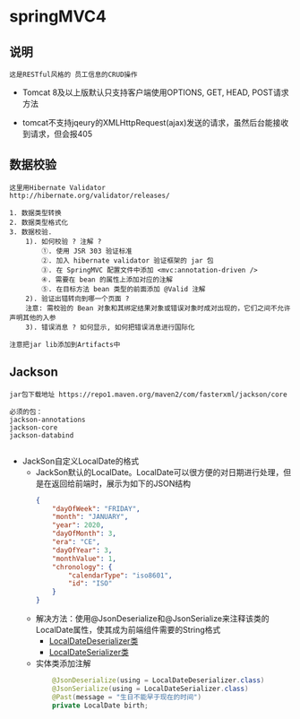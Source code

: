 springMVC4
==

## 说明
```text
这是RESTful风格的 员工信息的CRUD操作
```



* Tomcat 8及以上版默认只支持客户端使用OPTIONS, GET, HEAD, POST请求方法

* tomcat不支持jqeury的XMLHttpRequest(ajax)发送的请求，虽然后台能接收到请求，但会报405

## 数据校验
```text
这里用Hibernate Validator
http://hibernate.org/validator/releases/

1. 数据类型转换
2. 数据类型格式化
3. 数据校验. 
    1). 如何校验 ? 注解 ?
        ①. 使用 JSR 303 验证标准
        ②. 加入 hibernate validator 验证框架的 jar 包
        ③. 在 SpringMVC 配置文件中添加 <mvc:annotation-driven />
        ④. 需要在 bean 的属性上添加对应的注解
        ⑤. 在目标方法 bean 类型的前面添加 @Valid 注解
    2). 验证出错转向到哪一个页面 ?
    注意: 需校验的 Bean 对象和其绑定结果对象或错误对象时成对出现的，它们之间不允许声明其他的入参
    3). 错误消息 ? 如何显示, 如何把错误消息进行国际化
    
注意把jar lib添加到Artifacts中
```

## Jackson
```text
jar包下载地址 https://repo1.maven.org/maven2/com/fasterxml/jackson/core

必须的包：
jackson-annotations
jackson-core
jackson-databind
		
```

* JackSon自定义LocalDate的格式
    * JackSon默认的LocalDate。LocalDate可以很方便的对日期进行处理，但是在返回给前端时，展示为如下的JSON结构
        ```json
        {
            "dayOfWeek": "FRIDAY",
            "month": "JANUARY",
            "year": 2020,
            "dayOfMonth": 3,
            "era": "CE",
            "dayOfYear": 3,
            "monthValue": 1,
            "chronology": {
                "calendarType": "iso8601",
                "id": "ISO"
            }
        }
        ```
    * 解决方法：使用@JsonDeserialize和@JsonSerialize来注释该类的LocalDate属性，使其成为前端组件需要的String格式
        * [LocalDateDeserializer类](src/com/java/jackson/LocalDateDeserializer.java)
        * [LocalDateSerializer类](src/com/java/jackson/LocalDateSerializer.java)
    * 实体类添加注解
        ```java
            @JsonDeserialize(using = LocalDateDeserializer.class)
            @JsonSerialize(using = LocalDateSerializer.class)
            @Past(message = "生日不能早于现在的时间")
            private LocalDate birth;
        ```